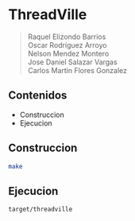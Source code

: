 ThreadVille
===========

> Raquel Elizondo Barrios  
> Oscar Rodríguez Arroyo  
> Nelson Mendez Montero  
> Jose Daniel Salazar Vargas  
> Carlos Martin Flores Gonzalez  

## Contenidos 
- Construccion
- Ejecucion 


## Construccion
```bash
make

```

## Ejecucion
```bash
target/threadville

```
